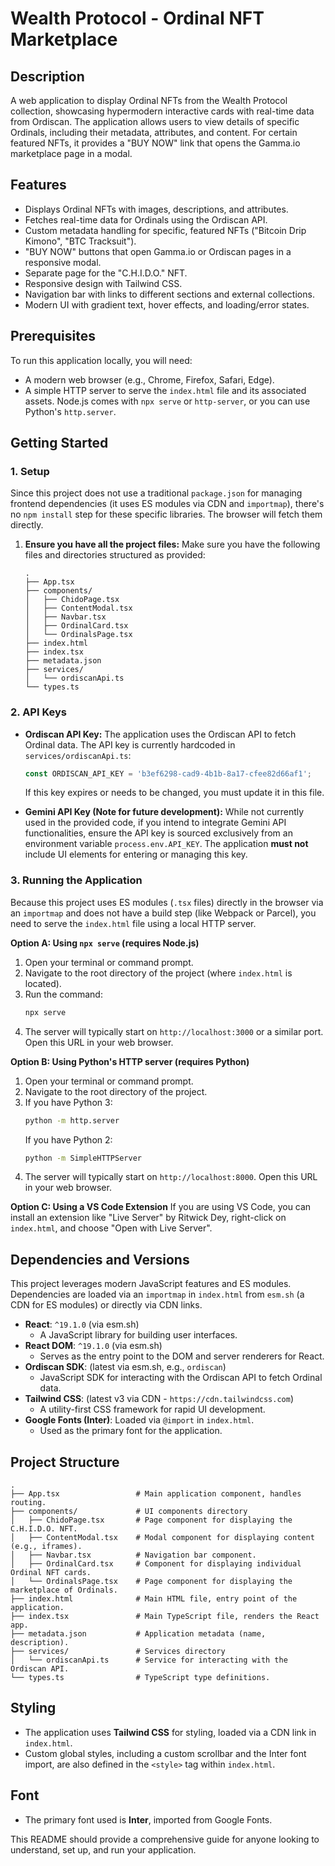 
# Wealth Protocol - Ordinal NFT Marketplace

## Description

A web application to display Ordinal NFTs from the Wealth Protocol collection, showcasing hypermodern interactive cards with real-time data from Ordiscan. The application allows users to view details of specific Ordinals, including their metadata, attributes, and content. For certain featured NFTs, it provides a "BUY NOW" link that opens the Gamma.io marketplace page in a modal.

## Features

*   Displays Ordinal NFTs with images, descriptions, and attributes.
*   Fetches real-time data for Ordinals using the Ordiscan API.
*   Custom metadata handling for specific, featured NFTs ("Bitcoin Drip Kimono", "BTC Tracksuit").
*   "BUY NOW" buttons that open Gamma.io or Ordiscan pages in a responsive modal.
*   Separate page for the "C.H.I.D.O." NFT.
*   Responsive design with Tailwind CSS.
*   Navigation bar with links to different sections and external collections.
*   Modern UI with gradient text, hover effects, and loading/error states.

## Prerequisites

To run this application locally, you will need:

*   A modern web browser (e.g., Chrome, Firefox, Safari, Edge).
*   A simple HTTP server to serve the `index.html` file and its associated assets. Node.js comes with `npx serve` or `http-server`, or you can use Python's `http.server`.

## Getting Started

### 1. Setup

Since this project does not use a traditional `package.json` for managing frontend dependencies (it uses ES modules via CDN and `importmap`), there's no `npm install` step for these specific libraries. The browser will fetch them directly.

1.  **Ensure you have all the project files:**
    Make sure you have the following files and directories structured as provided:
    ```
    .
    ├── App.tsx
    ├── components/
    │   ├── ChidoPage.tsx
    │   ├── ContentModal.tsx
    │   ├── Navbar.tsx
    │   ├── OrdinalCard.tsx
    │   └── OrdinalsPage.tsx
    ├── index.html
    ├── index.tsx
    ├── metadata.json
    ├── services/
    │   └── ordiscanApi.ts
    └── types.ts
    ```

### 2. API Keys

*   **Ordiscan API Key:**
    The application uses the Ordiscan API to fetch Ordinal data. The API key is currently hardcoded in `services/ordiscanApi.ts`:
    ```typescript
    const ORDISCAN_API_KEY = 'b3ef6298-cad9-4b1b-8a17-cfee82d66af1';
    ```
    If this key expires or needs to be changed, you must update it in this file.

*   **Gemini API Key (Note for future development):**
    While not currently used in the provided code, if you intend to integrate Gemini API functionalities, ensure the API key is sourced exclusively from an environment variable `process.env.API_KEY`. The application **must not** include UI elements for entering or managing this key.

### 3. Running the Application

Because this project uses ES modules (`.tsx` files) directly in the browser via an `importmap` and does not have a build step (like Webpack or Parcel), you need to serve the `index.html` file using a local HTTP server.

**Option A: Using `npx serve` (requires Node.js)**

1.  Open your terminal or command prompt.
2.  Navigate to the root directory of the project (where `index.html` is located).
3.  Run the command:
    ```bash
    npx serve
    ```
4.  The server will typically start on `http://localhost:3000` or a similar port. Open this URL in your web browser.

**Option B: Using Python's HTTP server (requires Python)**

1.  Open your terminal or command prompt.
2.  Navigate to the root directory of the project.
3.  If you have Python 3:
    ```bash
    python -m http.server
    ```
    If you have Python 2:
    ```bash
    python -m SimpleHTTPServer
    ```
4.  The server will typically start on `http://localhost:8000`. Open this URL in your web browser.

**Option C: Using a VS Code Extension**
    If you are using VS Code, you can install an extension like "Live Server" by Ritwick Dey, right-click on `index.html`, and choose "Open with Live Server".

## Dependencies and Versions

This project leverages modern JavaScript features and ES modules. Dependencies are loaded via an `importmap` in `index.html` from `esm.sh` (a CDN for ES modules) or directly via CDN links.

*   **React**: `^19.1.0` (via esm.sh)
    *   A JavaScript library for building user interfaces.
*   **React DOM**: `^19.1.0` (via esm.sh)
    *   Serves as the entry point to the DOM and server renderers for React.
*   **Ordiscan SDK**: (latest via esm.sh, e.g., `ordiscan`)
    *   JavaScript SDK for interacting with the Ordiscan API to fetch Ordinal data.
*   **Tailwind CSS**: (latest v3 via CDN - `https://cdn.tailwindcss.com`)
    *   A utility-first CSS framework for rapid UI development.
*   **Google Fonts (Inter)**: Loaded via `@import` in `index.html`.
    *   Used as the primary font for the application.

## Project Structure

```
.
├── App.tsx                 # Main application component, handles routing.
├── components/             # UI components directory
│   ├── ChidoPage.tsx       # Page component for displaying the C.H.I.D.O. NFT.
│   ├── ContentModal.tsx    # Modal component for displaying content (e.g., iframes).
│   ├── Navbar.tsx          # Navigation bar component.
│   ├── OrdinalCard.tsx     # Component for displaying individual Ordinal NFT cards.
│   └── OrdinalsPage.tsx    # Page component for displaying the marketplace of Ordinals.
├── index.html              # Main HTML file, entry point of the application.
├── index.tsx               # Main TypeScript file, renders the React app.
├── metadata.json           # Application metadata (name, description).
├── services/               # Services directory
│   └── ordiscanApi.ts      # Service for interacting with the Ordiscan API.
└── types.ts                # TypeScript type definitions.
```

## Styling

*   The application uses **Tailwind CSS** for styling, loaded via a CDN link in `index.html`.
*   Custom global styles, including a custom scrollbar and the Inter font import, are also defined in the `<style>` tag within `index.html`.

## Font

*   The primary font used is **Inter**, imported from Google Fonts.

This README should provide a comprehensive guide for anyone looking to understand, set up, and run your application.
